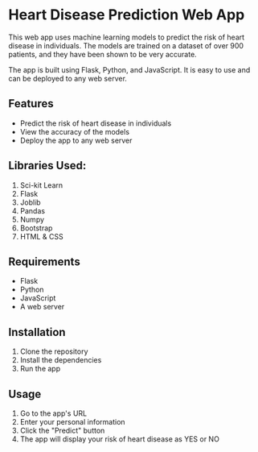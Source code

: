 # Heart Disease Prediction Web App

This web app uses machine learning models to predict the risk of heart disease in individuals. The models are trained on a dataset of over 900 patients, and they have been shown to be very accurate.

The app is built using Flask, Python, and JavaScript. It is easy to use and can be deployed to any web server.

## Features

* Predict the risk of heart disease in individuals
* View the accuracy of the models
* Deploy the app to any web server

## Libraries Used:
 1. Sci-kit Learn
 2. Flask
 3. Joblib
 4. Pandas
 5. Numpy
 6. Bootstrap
 7. HTML & CSS

## Requirements

* Flask
* Python
* JavaScript
* A web server

## Installation

1. Clone the repository
2. Install the dependencies
3. Run the app

## Usage

1. Go to the app's URL
2. Enter your personal information
3. Click the "Predict" button
4. The app will display your risk of heart disease as YES or NO
